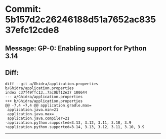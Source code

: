 # Commit: 5b157d2c26246188d51a7652ac83537efc12cde8
## Message: GP-0: Enabling support for Python 3.14
## Diff:
```
diff --git a/Ghidra/application.properties b/Ghidra/application.properties
index c37f49ffc13..7ac0bf12e37 100644
--- a/Ghidra/application.properties
+++ b/Ghidra/application.properties
@@ -7,4 +7,4 @@ application.gradle.max=
 application.java.min=21
 application.java.max=
 application.java.compiler=21
-application.python.supported=3.13, 3.12, 3.11, 3.10, 3.9
+application.python.supported=3.14, 3.13, 3.12, 3.11, 3.10, 3.9
```
-----------------------------------
